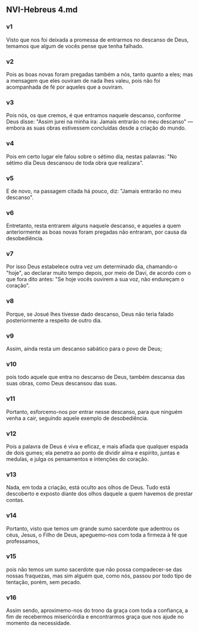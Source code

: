 ## NVI-Hebreus 4.md
### v1
 Visto que nos foi deixada a promessa de entrarmos no descanso de Deus, temamos que algum de vocês pense que tenha falhado.
### v2
 Pois as boas novas foram pregadas também a nós, tanto quanto a eles; mas a mensagem que eles ouviram de nada lhes valeu, pois não foi acompanhada de fé por aqueles que a ouviram.
### v3
 Pois nós, os que cremos, é que entramos naquele descanso, conforme Deus disse: "Assim jurei na minha ira: Jamais entrarão no meu descanso" — embora as suas obras estivessem concluídas desde a criação do mundo.
### v4
 Pois em certo lugar ele falou sobre o sétimo dia, nestas palavras: "No sétimo dia Deus descansou de toda obra que realizara".
### v5
 E de novo, na passagem citada há pouco, diz: "Jamais entrarão no meu descanso".
### v6
 Entretanto, resta entrarem alguns naquele descanso, e aqueles a quem anteriormente as boas novas foram pregadas não entraram, por causa da desobediência.
### v7
 Por isso Deus estabelece outra vez um determinado dia, chamando-o "hoje", ao declarar muito tempo depois, por meio de Davi, de acordo com o que fora dito antes: "Se hoje vocês ouvirem a sua voz, não endureçam o coração".
### v8
 Porque, se Josué lhes tivesse dado descanso, Deus não teria falado posteriormente a respeito de outro dia.
### v9
 Assim, ainda resta um descanso sabático para o povo de Deus;
### v10
 pois todo aquele que entra no descanso de Deus, também descansa das suas obras, como Deus descansou das suas.
### v11
 Portanto, esforcemo-nos por entrar nesse descanso, para que ninguém venha a cair, seguindo aquele exemplo de desobediência.
### v12
 Pois a palavra de Deus é viva e eficaz, e mais afiada que qualquer espada de dois gumes; ela penetra ao ponto de dividir alma e espírito, juntas e medulas, e julga os pensamentos e intenções do coração.
### v13
 Nada, em toda a criação, está oculto aos olhos de Deus. Tudo está descoberto e exposto diante dos olhos daquele a quem havemos de prestar contas.
### v14
 Portanto, visto que temos um grande sumo sacerdote que adentrou os céus, Jesus, o Filho de Deus, apeguemo-nos com toda a firmeza à fé que professamos,
### v15
 pois não temos um sumo sacerdote que não possa compadecer-se das nossas fraquezas, mas sim alguém que, como nós, passou por todo tipo de tentação, porém, sem pecado.
### v16
 Assim sendo, aproximemo-nos do trono da graça com toda a confiança, a fim de recebermos misericórdia e encontrarmos graça que nos ajude no momento da necessidade.
